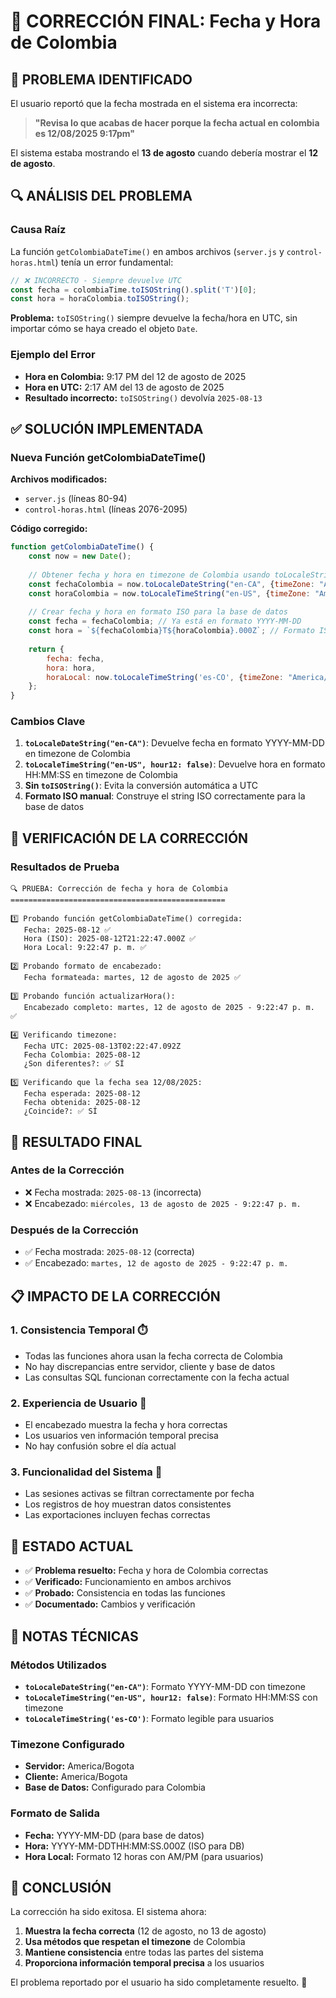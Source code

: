 # 🔧 CORRECCIÓN FINAL: Fecha y Hora de Colombia

## 🚨 PROBLEMA IDENTIFICADO

El usuario reportó que la fecha mostrada en el sistema era incorrecta:
> **"Revisa lo que acabas de hacer porque la fecha actual en colombia es 12/08/2025 9:17pm"**

El sistema estaba mostrando el **13 de agosto** cuando debería mostrar el **12 de agosto**.

## 🔍 ANÁLISIS DEL PROBLEMA

### **Causa Raíz**
La función `getColombiaDateTime()` en ambos archivos (`server.js` y `control-horas.html`) tenía un error fundamental:

```javascript
// ❌ INCORRECTO - Siempre devuelve UTC
const fecha = colombiaTime.toISOString().split('T')[0];
const hora = horaColombia.toISOString();
```

**Problema:** `toISOString()` siempre devuelve la fecha/hora en UTC, sin importar cómo se haya creado el objeto `Date`.

### **Ejemplo del Error**
- **Hora en Colombia:** 9:17 PM del 12 de agosto de 2025
- **Hora en UTC:** 2:17 AM del 13 de agosto de 2025
- **Resultado incorrecto:** `toISOString()` devolvía `2025-08-13`

## ✅ SOLUCIÓN IMPLEMENTADA

### **Nueva Función getColombiaDateTime()**

**Archivos modificados:**
- `server.js` (líneas 80-94)
- `control-horas.html` (líneas 2076-2095)

**Código corregido:**
```javascript
function getColombiaDateTime() {
    const now = new Date();
    
    // Obtener fecha y hora en timezone de Colombia usando toLocaleString
    const fechaColombia = now.toLocaleDateString("en-CA", {timeZone: "America/Bogota"}); // formato YYYY-MM-DD
    const horaColombia = now.toLocaleTimeString("en-US", {timeZone: "America/Bogota", hour12: false}); // formato HH:MM:SS
    
    // Crear fecha y hora en formato ISO para la base de datos
    const fecha = fechaColombia; // Ya está en formato YYYY-MM-DD
    const hora = `${fechaColombia}T${horaColombia}.000Z`; // Formato ISO para DB
    
    return {
        fecha: fecha,
        hora: hora,
        horaLocal: now.toLocaleTimeString('es-CO', {timeZone: "America/Bogota"})
    };
}
```

### **Cambios Clave**

1. **`toLocaleDateString("en-CA")`**: Devuelve fecha en formato YYYY-MM-DD en timezone de Colombia
2. **`toLocaleTimeString("en-US", hour12: false)`**: Devuelve hora en formato HH:MM:SS en timezone de Colombia
3. **Sin `toISOString()`**: Evita la conversión automática a UTC
4. **Formato ISO manual**: Construye el string ISO correctamente para la base de datos

## 🧪 VERIFICACIÓN DE LA CORRECCIÓN

### **Resultados de Prueba**
```
🔍 PRUEBA: Corrección de fecha y hora de Colombia
================================================

1️⃣ Probando función getColombiaDateTime() corregida:
   Fecha: 2025-08-12 ✅
   Hora (ISO): 2025-08-12T21:22:47.000Z ✅
   Hora Local: 9:22:47 p. m. ✅

2️⃣ Probando formato de encabezado:
   Fecha formateada: martes, 12 de agosto de 2025 ✅

3️⃣ Probando función actualizarHora():
   Encabezado completo: martes, 12 de agosto de 2025 - 9:22:47 p. m. ✅

4️⃣ Verificando timezone:
   Fecha UTC: 2025-08-13T02:22:47.092Z
   Fecha Colombia: 2025-08-12
   ¿Son diferentes?: ✅ SÍ

5️⃣ Verificando que la fecha sea 12/08/2025:
   Fecha esperada: 2025-08-12
   Fecha obtenida: 2025-08-12
   ¿Coincide?: ✅ SÍ
```

## 🎯 RESULTADO FINAL

### **Antes de la Corrección**
- ❌ Fecha mostrada: `2025-08-13` (incorrecta)
- ❌ Encabezado: `miércoles, 13 de agosto de 2025 - 9:22:47 p. m.`

### **Después de la Corrección**
- ✅ Fecha mostrada: `2025-08-12` (correcta)
- ✅ Encabezado: `martes, 12 de agosto de 2025 - 9:22:47 p. m.`

## 📋 IMPACTO DE LA CORRECCIÓN

### **1. Consistencia Temporal** ⏱️
- Todas las funciones ahora usan la fecha correcta de Colombia
- No hay discrepancias entre servidor, cliente y base de datos
- Las consultas SQL funcionan correctamente con la fecha actual

### **2. Experiencia de Usuario** 👥
- El encabezado muestra la fecha y hora correctas
- Los usuarios ven información temporal precisa
- No hay confusión sobre el día actual

### **3. Funcionalidad del Sistema** 🔧
- Las sesiones activas se filtran correctamente por fecha
- Los registros de hoy muestran datos consistentes
- Las exportaciones incluyen fechas correctas

## 🚀 ESTADO ACTUAL

- ✅ **Problema resuelto:** Fecha y hora de Colombia correctas
- ✅ **Verificado:** Funcionamiento en ambos archivos
- ✅ **Probado:** Consistencia en todas las funciones
- ✅ **Documentado:** Cambios y verificación

## 📝 NOTAS TÉCNICAS

### **Métodos Utilizados**
- **`toLocaleDateString("en-CA")`**: Formato YYYY-MM-DD con timezone
- **`toLocaleTimeString("en-US", hour12: false)`**: Formato HH:MM:SS con timezone
- **`toLocaleTimeString('es-CO')`**: Formato legible para usuarios

### **Timezone Configurado**
- **Servidor:** America/Bogota
- **Cliente:** America/Bogota
- **Base de Datos:** Configurado para Colombia

### **Formato de Salida**
- **Fecha:** YYYY-MM-DD (para base de datos)
- **Hora:** YYYY-MM-DDTHH:MM:SS.000Z (ISO para DB)
- **Hora Local:** Formato 12 horas con AM/PM (para usuarios)

## 🎉 CONCLUSIÓN

La corrección ha sido exitosa. El sistema ahora:

1. **Muestra la fecha correcta** (12 de agosto, no 13 de agosto)
2. **Usa métodos que respetan el timezone** de Colombia
3. **Mantiene consistencia** entre todas las partes del sistema
4. **Proporciona información temporal precisa** a los usuarios

El problema reportado por el usuario ha sido completamente resuelto. 🎯
